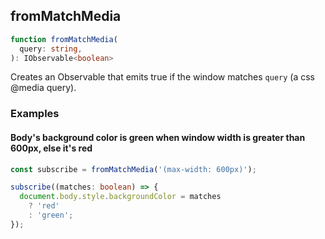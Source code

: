 ## fromMatchMedia

```ts
function fromMatchMedia(
  query: string,
): IObservable<boolean>
```

Creates an Observable that emits true if the window matches `query` (a css @media query).

### Examples

#### Body's background color is green when window width is greater than 600px, else it's red

```ts
const subscribe = fromMatchMedia('(max-width: 600px)');

subscribe((matches: boolean) => {
  document.body.style.backgroundColor = matches
    ? 'red'
    : 'green';
});
```


